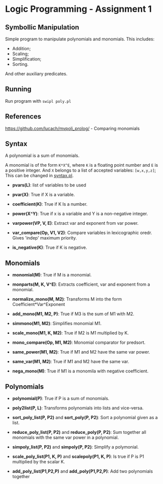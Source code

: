# Logic Programming - Assignment 1

## Symbollic Manipulation

Simple program to manipulate polynomials and monomials. This includes:

- Addition;
- Scaling;
- Simplification;
- Sorting.

And other auxiliary predicates.

## Running

Run program with `swipl poly.pl`

## References

<https://github.com/lucach/mvpoli_prolog/> - Comparing monomials

## Syntax

A polynomial is a sum of monomials.

A monomial is of the form `K*X^E`, where `K` is a floating point number and `E` is a positive integer. And `X` belongs to a list of accepted variables: `[w,x,y,z]`; This can be changed in [syntax.pl](syntax.pl).


- **pvars(L)**: list of variables to be used

- **pvar(X)**: True if X is a variable.
  
- **coefficient(K)**: True if K Is a number.
  
- **power(X^Y)**: True if x is a variable and Y is a non-negative integer.

- **varpower(VP, V, E)**: Extract var and exponent from var power. 

- **var_compare(Op, V1, V2)**: Compare variables in lexicographic oredr. Gives 'indep' maximum priority.

- **is_negative(K)**: True if K is negative.

## Monomials

- **monomial(M)**: True if M is a monomial.

- **monparts(M, K, V^E)**: Extracts coefficient, var and exponent from a monomial. 

- **normalize_mono(M, M2)**: Transforms M into the form Coefficient*Var^Exponent

- **add_mono(M1, M2, P)**: True if M3 is the sum of M1 with M2.

- **simmono(M1, M2)**: Simplifies monomial M1.

- **scale_mono(M1, K, M2)**: True if M2 is M1 multiplied by K.

- **mono_compare(Op, M1, M2)**: Monomial comparator for predsort.

- **same_power(M1, M2)**: True if M1 and M2 have the same var power.

- **same_var(M1, M2)**: True if M1 and M2 have the same var.

- **nega_mono(M)**: True if M1 is a monomila with negative coefficient. 

## Polynomials

- **polynomial(P)**: True if P is a sum of monomials.

- **poly2list(P, L)**: Transforms polynomials into lists and vice-versa. 

- **sort_poly_list(P, P2)** and **sort_poly(P, P2)**: Sort a polynomial given as a list.

- **reduce_poly_list(P, P2)** and **reduce_poly(P, P2)**: Sum together all monomials with the same var power in a polynomial.

- **simpoly_list(P, P2)** and **simpoly(P, P2)**: Simplify a polymonial.
  
- **scale_poly_list(P1, K, P)** and **scalepoly(P1, K, P)**: Is true if P is P1 multiplied by the scalar K.
  
- **add_poly_list(P1,P2,P)** and **add_poly(P1,P2,P)**: Add two polynomials together